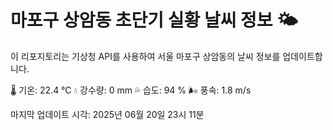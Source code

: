 
# 마포구 상암동 초단기 실황 날씨 정보 🌤️

이 리포지토리는 기상청 API를 사용하여 서울 마포구 상암동의 날씨 정보를 업데이트합니다. 

🌡️ 기온: 22.4 ℃
💧 강수량: 0 mm
💦 습도: 94 %
🌬️ 풍속: 1.8 m/s

마지막 업데이트 시각: 2025년 06월 20일 23시 11분    
